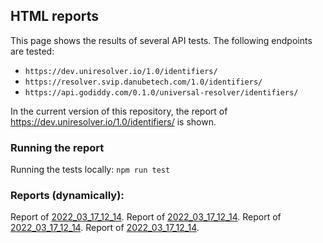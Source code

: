 ## HTML reports

This page shows the results of several API tests. The following endpoints are tested:
- `https://dev.uniresolver.io/1.0/identifiers/`
- `https://resolver.svip.danubetech.com/1.0/identifiers/`
- `https://api.godiddy.com/0.1.0/universal-resolver/identifiers/`

In the current version of this repository, the report of https://dev.uniresolver.io/1.0/identifiers/ is shown.

### Running the report

Running the tests locally:
`npm run test`

### Reports (dynamically): 
Report of [2022_03_17_12_14](https://danubetech.github.io/did-resolution-test-suite/cypress/timestamp/path_folder/reports.html).
Report of [2022_03_17_12_14](https://danubetech.github.io/did-resolution-test-suite/cypress/timestamp/path_folder/reports.html).
Report of [2022_03_17_12_14](https://danubetech.github.io/did-resolution-test-suite/cypress/timestamp/path_folder/reports.html).
Report of [2022_03_17_12_14](https://danubetech.github.io/did-resolution-test-suite/cypress/timestamp/path_folder/reports.html).
